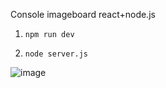 Console imageboard react+node.js

1. `npm run dev`

2. `node server.js`

![image](https://github.com/user-attachments/assets/5884b530-fcf5-4dff-a9ff-3c89ea910ac7)
